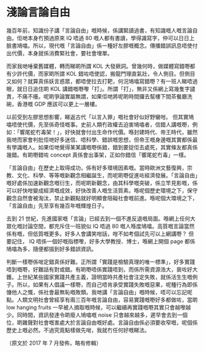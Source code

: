 # 淺論言論自由

幾百年前，知識份子講「言論自由」嘅時候，係講緊讀過書，有知識嘅人嘅言論自由。佢哋本身冇預過原來 IQ 唔過 80 嘅人都有書讀，學得識寫字，仲可以日日上臉書鳩噏。所以，現代嘅「言論自由」係一種好左膠嘅概念。傳播錯誤訊息唔使付出代價，本身就係消費緊社會，要社會埋單。

而家我哋唾棄舊媒體，轉而睇啲所謂 KOL 大發厥詞。曾幾何時，做媒體寫錯嘢都有少許代價，而家啲所謂 KOL 錯咗唔使認，搬龍門理直氣壯，令人側目。但側目又如何？就算真係妖言惑眾，都唔使拉去打靶，何況鳩噏寫錯嘢？有一班人睇唔過眼，就日日追住啲 KOL 講錯嘅嘢嚟「打」。所謂「打」，無非又係網上寫幾隻字譴責，不痛不癢。呢啲爭論實屬無謂，如果佢哋將呢啲時間攞去幫樓下間茶餐廳洗碗，香港嘅 GDP 應該可以更上一層樓。

以前受到左膠思想影響，睇返古代「以言入罪」嘅社會好似好野蠻咁。 但其實鳩噏唔使代價，先至係奇怪嘅事。史前人類冇政權去迫害鳩噏者，信錯人講嘅嘢，例如：「響尾蛇冇毒架！」，好快就會付出生命作代價。喺封建時代、帝王時代，雖然我哋而家會判批佢哋好多迷信、唔科學、錯誤嘅思想，但帝王嘅身邊嘅其實都係最有學識嘅人。如果佢哋覺得某某講嘅嘢係錯，錯到要捉佢去處死，其實條友都真係幾錯。有啲嘢錯咗 concept 真係會出事架，正如你錯信「響尾蛇冇毒」一樣。

「言論自由」在歷史上取得成功，係有好多環境因素嘅。當時歐洲文藝復興，宗教、文化、科學、等等嘅新觀念相繼誕生，而呢啲嘢促進咗經濟發展。「言論自由」嘅好處係加速新觀念嘅衍生，而呢啲新觀念，由其科學嘅突破，係立竿見影嘅，係可以好快咁變成經濟嘅成效，好快改善人嘅生活質素。喺呢個歷史環境之下，保守觀念自然會被淘汰，禁止新觀點就好明顯會阻礙社會嘅前進。喺呢個大環境之下，「言論自由」先至享有幾百年嘅輝煌日子。

去到 21 世紀，先進國家嘅「言論」已經去到一個不進反退嘅局面。喺網上任何大眾化嘅討論空間，都充斥住一班貌似 IQ 唔過 80 嘅人喺度鳩噏。高質嘅言論當然係有嘅，但低質嘅更多。好多人會講笑咁話，咁不如考個試先可以上網講嘢？ 但要記住， IQ 唔係一個好嘅指標嚟，好多大學教授、博士，喺網上開個 page 都係鳩噏為多，隨便都搵到好多錯誤資訊。

判斷一樣嘢係啱定錯真係好難。正所謂「實踐是檢驗真理的唯一標準」，好多實踐唔到嘅嘢，好難話有對或錯。有啲嘢唔係實踐唔到，而係所需資源浩大，衰咗好大鑊。上世紀某些國家實踐共產主義，證明當時共產社會注定失敗，就係活生生嘅例子。所以，如果有人倡議一樣嘢，而自己唔肯承受實踐失敗嘅惡果，呢種行為即係慷他人之慨，係社會最無恥嘅敗類。我哋講「言論自由」嘅時候，唔可以忘記呢點。人類文明社會曾經享有兩三百年嘅言論自由，容易實踐嘅嘢好多都做咗，當啲 low hanging fruits 一早被人摘取嘅時候，可以繼續再實踐嘅嘢其實只會越嚟越少。同時間，資訊發達令啲廢人鳩噏嘅 noise 只會越來越多，遲早會去到一個位，啲雜聲對社會嘅害處大於言論自由嘅好處。言論自由係必須要收窄嘅，呢個係歷史上嘅必然。不過究竟點樣做先啱，我就冇任何好嘅睇法。

（原文於 2017 年 7 月發佈，略有修輯）
